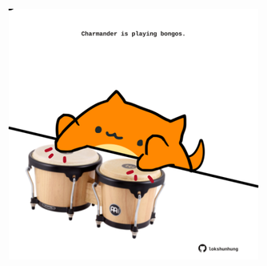 <!-- built at 19/05/2023, 13:01:58 UTC -->
<p align="center">
  <img width="500" height="500" src="./ReadmeImage.svg">
</p>
